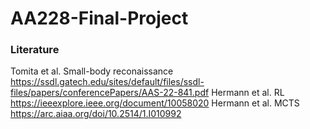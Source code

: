# AA228-Final-Project

### Literature 
Tomita et al. Small-body reconaissance
https://ssdl.gatech.edu/sites/default/files/ssdl-files/papers/conferencePapers/AAS-22-841.pdf
Hermann et al. RL 
https://ieeexplore.ieee.org/document/10058020
Hermann et al. MCTS
https://arc.aiaa.org/doi/10.2514/1.I010992

